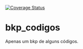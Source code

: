 [![Coverage Status](https://coveralls.io/repos/sipmann/bkp_codigos/badge.svg?branch=master&service=github)](https://coveralls.io/github/sipmann/bkp_codigos?branch=master)

# bkp_codigos
Apenas um bkp de alguns códigos.
